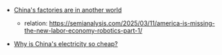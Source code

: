 - [China's factories are in another world](https://youtu.be/8YiaDXGQk7k)
  - relation: https://semianalysis.com/2025/03/11/america-is-missing-the-new-labor-economy-robotics-part-1/

- [Why is China's electricity so cheap?](https://youtu.be/2FM933MTnPs)
